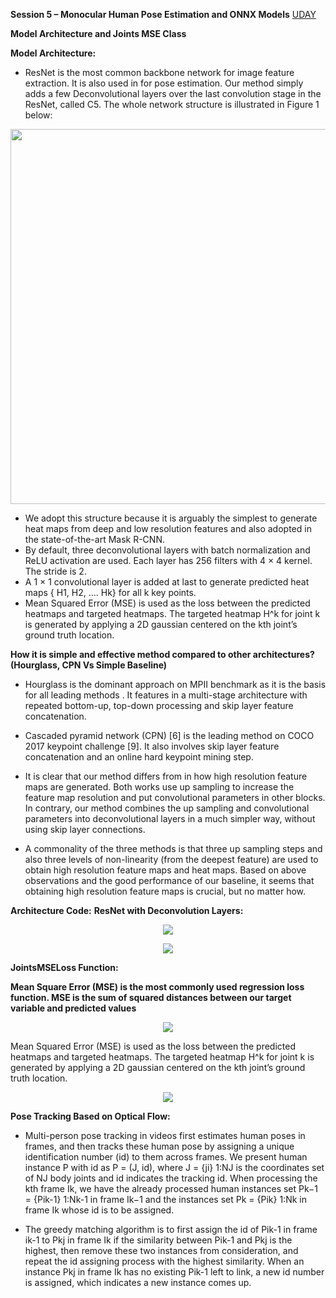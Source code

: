 **Session 5 – Monocular Human Pose Estimation and ONNX Models**
<a href="#1">UDAY</a>


**Model Architecture and Joints MSE Class**

**Model Architecture:**

- ResNet is the most common backbone network for image feature extraction. It is also used in for pose estimation. Our method simply adds a few Deconvolutional layers over the last convolution stage in the ResNet, called C5. The whole network structure is illustrated in Figure 1 below:



<p align="center">
  <img width="600" height="600" src="https://github.com/gudaykiran/EVA-4-Phase-2/blob/master/Session%205/Fig%201.%20Pose%20Estimation.png">
</p>

- We adopt this structure because it is arguably the simplest to generate heat maps from deep and low resolution features and also adopted in the state-of-the-art Mask R-CNN.  
- By default, three deconvolutional layers with batch normalization and ReLU activation are used. Each layer has 256 filters with 4 × 4 kernel. The stride is 2. 
- A 1 × 1 convolutional layer is added at last to generate predicted heat maps { H1, H2, …. Hk} for all k key points.
- Mean Squared Error (MSE) is used as the loss between the predicted heatmaps and targeted heatmaps. The targeted heatmap H^k for joint k is generated by applying a 2D gaussian centered on the kth joint’s ground truth location.


**How it is simple and effective method compared to other architectures? (Hourglass, CPN Vs Simple Baseline)**

- Hourglass is the dominant approach on MPII benchmark as it is the basis for all leading methods . It features in a multi-stage architecture with repeated bottom-up, top-down processing and skip layer feature concatenation.

- Cascaded pyramid network (CPN) [6] is the leading method on COCO 2017 keypoint challenge [9]. It also involves skip layer feature concatenation and an online hard keypoint mining step.

- It is clear that our method differs from in how high resolution feature maps are generated. Both works use up sampling to increase the feature map resolution and put convolutional parameters in other blocks. In contrary, our method combines the up sampling and convolutional parameters into deconvolutional layers in a much simpler way, without using skip layer connections.

- A commonality of the three methods is that three up sampling steps and also three levels of non-linearity (from the deepest feature) are used to obtain high resolution feature maps and heat maps. Based on above observations and the good performance of our baseline, it seems that obtaining high resolution feature maps is crucial, but no matter how.


**Architecture Code:**
**ResNet with Deconvolution Layers:**


<p align="center">
  <img src="https://github.com/gudaykiran/EVA-4-Phase-2/blob/master/Session%205/Fig%202.png">
</p>


<p align="center">
  <img src="https://github.com/gudaykiran/EVA-4-Phase-2/blob/master/Session%205/Fig%203.png">
</p>

**JointsMSELoss Function:**

**Mean Square Error (MSE) is the most commonly used regression loss function. MSE is the sum of squared distances between our target variable and predicted values**

<p align="center">
  <img src="https://github.com/gudaykiran/EVA-4-Phase-2/blob/master/Session%205/Fig%204.png">
</p>

Mean Squared Error (MSE) is used as the loss between the predicted heatmaps and targeted heatmaps. The targeted heatmap H^k for joint k is generated by applying a 2D gaussian centered on the kth joint’s ground truth location.



<p align="center">
  <img src="https://github.com/gudaykiran/EVA-4-Phase-2/blob/master/Session%205/Fig%205.png">
</p>

**Pose Tracking Based on Optical Flow:**
- Multi-person pose tracking in videos first estimates human poses in frames, and then tracks these human pose by assigning a unique identification number (id)
to them across frames. We present human instance P with id as P = (J, id),  where J = {ji} 1:NJ is the coordinates set of NJ body joints and id indicates the
tracking id. When processing the kth frame Ik, we have the already processed human instances set Pk−1 = {Pik-1} 1:Nk-1 in frame Ik−1 and the instances set Pk = {Pik} 1:Nk in frame Ik whose id is to be assigned.

- The greedy matching algorithm is to first assign the id of Pik-1 in frame ik-1 to Pkj in frame Ik if the similarity between Pik-1 and Pkj is the highest, then remove these two instances from consideration, and repeat the id assigning process with the highest similarity. When an instance Pkj in frame Ik has no existing Pik-1 left to link, a new id number is assigned, which indicates a new instance comes up.





<p id="1">
</p>
